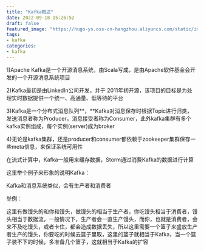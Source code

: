 ```yaml
---
title: "Kafka概述"
date: 2022-09-18 15:26:52
draft: false
featured_image: "https://hugo-ys.oss-cn-hangzhou.aliyuncs.com/static/img/kafka2.png"
tags:
- kafka
categories:
- kafka
---
```

1)Apache Kafka是一个开源消息系统，由Scala写成，是由Apache软件基金会开发的一个开源消息系统项目

2)Kafka最初是由LinkedIn公司开发，并于 2011年初开源，该项目的目标是为处理实时数据提供一个统一、高通量、低等待的平台

3)Kafka是一个分布式消息队列**，**Kafka对消息保存时根据Topic进行归类，发送消息者称为Producer，消息接受者称为Consumer，此外kafka集群有多个kafka实例组成，每个实例(server)成为broker

4)无论是kafka集群，还是producer和consumer都依赖于zookeeper集群保存一些meta信息，来保证系统可用性

在流式计算中，Kafka一般用来缓存数据，Storm通过消费Kafka的数据进行计算

这里举个例子来形象的说明Kafka：

Kafka和消息系统类似，会有生产者和消费者

举例：

这里有做馒头的和你和馒头，做馒头的相当于生产者，你吃馒头相当于消费者，馒头相当于数据流，一般情况下，生产者会一直生产馒头，而你，也就是消费者，会来不及吃馒头，或者卡住，都会造成数据丢失，所以这里需要一个篮子来盛放生产者生产的馒头，你要吃的时候去篮子里取，这里的篮子就相当于Kafka，当一个篮子装不下的时候，多准备几个篮子，这就相当于Kafka的扩容